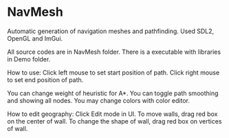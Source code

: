 # NavMesh

Automatic generation of navigation meshes and pathfinding.
Used SDL2, OpenGL and ImGui.

All source codes are in NavMesh folder.
There is a executable with libraries in Demo folder.

How to use: 
Click left mouse to set start position of path.
Click right mouse to set end position of path.

You can change weight of heuristic for A*.
You can toggle path smoothing and showing all nodes.
You may change colors with color editor.

How to edit geography: 
Click Edit mode in UI.
To move walls, drag red box on the center of wall.
To change the shape of wall, drag red box on vertices of wall.
